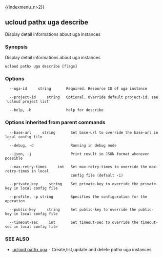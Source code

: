 {{indexmenu_n>2}}

## ucloud pathx uga describe

Display detail informations about uga instances

### Synopsis

Display detail informations about uga instances

```
ucloud pathx uga describe [flags]
```

### Options

```
  --uga-id     string       Required. Resource ID of uga instance 

  --project-id     string   Optional. Override default project-id, see 'ucloud project list' 

  --help, -h                help for describe 

```

### Options inherited from parent commands

```
  --base-url     string       Set base-url to override the base-url in local config file 

  --debug, -d                 Running in debug mode 

  --json, -j                  Print result in JSON format whenever possible 

  --max-retry-times     int   Set max-retry-times to override the max-retry-times in local
                              config file (default -1) 

  --private-key     string    Set private-key to override the private-key in local config file 

  --profile, -p string        Specifies the configuration for the operation 

  --public-key     string     Set public-key to override the public-key in local config file 

  --timeout-sec     int       Set timeout-sec to override the timeout-sec in local config file 

```

### SEE ALSO

* [ucloud pathx uga](software/cli/cmd/ucloud/pathx/uga)	 - Create,list,update and delete pathx uga instances


